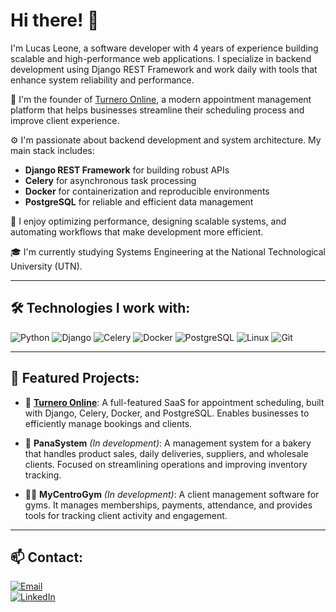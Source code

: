 # Hi there! 👋  

I'm Lucas Leone, a software developer with 4 years of experience building scalable and high-performance web applications. I specialize in backend development using Django REST Framework and work daily with tools that enhance system reliability and performance.

🚀 I'm the founder of [Turnero Online](https://turnero-online.me), a modern appointment management platform that helps businesses streamline their scheduling process and improve client experience.

⚙️ I'm passionate about backend development and system architecture. My main stack includes:
- **Django REST Framework** for building robust APIs  
- **Celery** for asynchronous task processing  
- **Docker** for containerization and reproducible environments  
- **PostgreSQL** for reliable and efficient data management  

🎯 I enjoy optimizing performance, designing scalable systems, and automating workflows that make development more efficient.

🎓 I'm currently studying Systems Engineering at the National Technological University (UTN).

---

## 🛠️ Technologies I work with:
![Python](https://img.shields.io/badge/Python-3776AB?style=flat&logo=python&logoColor=white)
![Django](https://img.shields.io/badge/Django-092E20?style=flat&logo=django&logoColor=white)
![Celery](https://img.shields.io/badge/Celery-37814A?style=flat)
![Docker](https://img.shields.io/badge/Docker-2496ED?style=flat&logo=docker&logoColor=white)
![PostgreSQL](https://img.shields.io/badge/PostgreSQL-336791?style=flat&logo=postgresql&logoColor=white)
![Linux](https://img.shields.io/badge/Linux-FCC624?style=flat&logo=linux&logoColor=black)
![Git](https://img.shields.io/badge/Git-F05032?style=flat&logo=git&logoColor=white)

---

## 🌟 Featured Projects:

- 🔧 [**Turnero Online**](https://turnero-online.me): A full-featured SaaS for appointment scheduling, built with Django, Celery, Docker, and PostgreSQL. Enables businesses to efficiently manage bookings and clients.

- 🥖 **PanaSystem** *(In development)*: A management system for a bakery that handles product sales, daily deliveries, suppliers, and wholesale clients. Focused on streamlining operations and improving inventory tracking.

- 🏋️‍♂️ **MyCentroGym** *(In development)*: A client management software for gyms. It manages memberships, payments, attendance, and provides tools for tracking client activity and engagement.

---

## 📫 Contact:
[![Email](https://img.shields.io/badge/lucasagustinleone2003@gmail.com-email_-D14836?style=for-the-badge&logo=gmail&logoColor=white&labelColor=101010)](mailto:lucasagustinleone2003@gmail.com)  
[![LinkedIn](https://img.shields.io/badge/LinkedIn-Lucas_Leone-0077B5?style=for-the-badge&logo=linkedin&logoColor=white&labelColor=101010)](https://www.linkedin.com/in/lucas-leone-6133991a2/)

